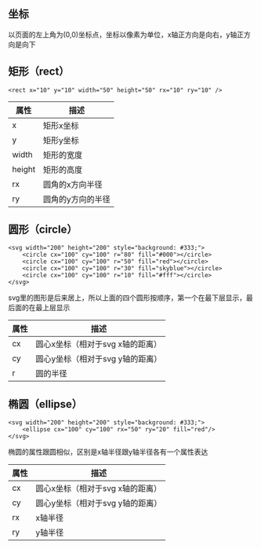 ## 坐标

以页面的左上角为(0,0)坐标点，坐标以像素为单位，x轴正方向是向右，y轴正方向是向下

## 矩形（rect）
```
<rect x="10" y="10" width="50" height="50" rx="10" ry="10" />
```

属性 | 描述
---|---
 x | 矩形x坐标 
 y| 矩形y坐标
 width|矩形的宽度
 height|矩形的高度
 rx|圆角的x方向半径
 ry|圆角的y方向的半径

## 圆形（circle）
```
<svg width="200" height="200" style="background: #333;">
    <circle cx="100" cy="100" r="80" fill="#000"></circle>
    <circle cx="100" cy="100" r="50" fill="red"></circle>
    <circle cx="100" cy="100" r="30" fill="skyblue"></circle>
    <circle cx="100" cy="100" r="10" fill="#fff"></circle>
</svg>
```

svg里的图形是后来居上，所以上面的四个圆形按顺序，第一个在最下层显示，最后面的在最上层显示

属性 | 描述
---|---
 cx | 圆心x坐标（相对于svg x轴的距离） 
 cy| 圆心y坐标（相对于svg y轴的距离）
 r|圆的半径

## 椭圆（ellipse）
```
<svg width="200" height="200" style="background: #333;">
    <ellipse cx="100" cy="100" rx="50" ry="20" fill="red"/>
</svg>
```

椭圆的属性跟圆相似，区别是x轴半径跟y轴半径各有一个属性表达

属性 | 描述
---|---
 cx | 圆心x坐标（相对于svg x轴的距离） 
 cy| 圆心y坐标（相对于svg y轴的距离）
 rx| x轴半径
 ry| y轴半径